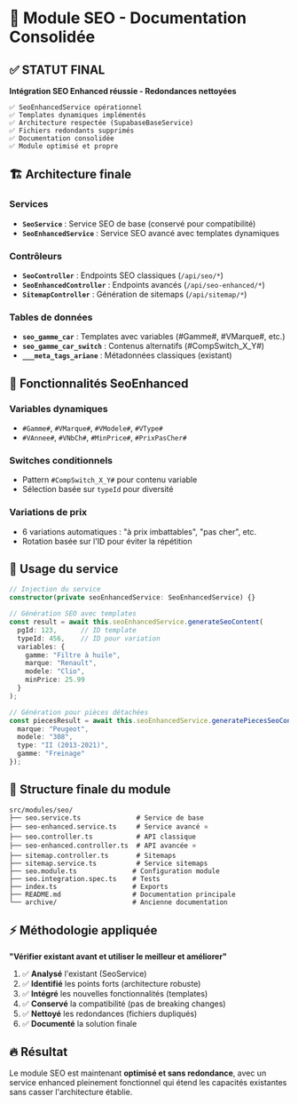 # 🎯 Module SEO - Documentation Consolidée

## ✅ STATUT FINAL 

**Intégration SEO Enhanced réussie - Redondances nettoyées**

```
✅ SeoEnhancedService opérationnel
✅ Templates dynamiques implémentés
✅ Architecture respectée (SupabaseBaseService)
✅ Fichiers redondants supprimés
✅ Documentation consolidée
✅ Module optimisé et propre
```

## 🏗️ Architecture finale

### Services
- **`SeoService`** : Service SEO de base (conservé pour compatibilité)
- **`SeoEnhancedService`** : Service SEO avancé avec templates dynamiques

### Contrôleurs
- **`SeoController`** : Endpoints SEO classiques (`/api/seo/*`)
- **`SeoEnhancedController`** : Endpoints avancés (`/api/seo-enhanced/*`)  
- **`SitemapController`** : Génération de sitemaps (`/api/sitemap/*`)

### Tables de données
- **`seo_gamme_car`** : Templates avec variables (#Gamme#, #VMarque#, etc.)
- **`seo_gamme_car_switch`** : Contenus alternatifs (#CompSwitch_X_Y#)
- **`___meta_tags_ariane`** : Métadonnées classiques (existant)

## 🎯 Fonctionnalités SeoEnhanced

### Variables dynamiques
- `#Gamme#`, `#VMarque#`, `#VModele#`, `#VType#`
- `#VAnnee#`, `#VNbCh#`, `#MinPrice#`, `#PrixPasCher#`

### Switches conditionnels
- Pattern `#CompSwitch_X_Y#` pour contenu variable
- Sélection basée sur `typeId` pour diversité

### Variations de prix
- 6 variations automatiques : "à prix imbattables", "pas cher", etc.
- Rotation basée sur l'ID pour éviter la répétition

## 🚀 Usage du service

```typescript
// Injection du service
constructor(private seoEnhancedService: SeoEnhancedService) {}

// Génération SEO avec templates
const result = await this.seoEnhancedService.generateSeoContent(
  pgId: 123,      // ID template
  typeId: 456,    // ID pour variation
  variables: {
    gamme: "Filtre à huile",
    marque: "Renault", 
    modele: "Clio",
    minPrice: 25.99
  }
);

// Génération pour pièces détachées
const piecesResult = await this.seoEnhancedService.generatePiecesSeoContent({
  marque: "Peugeot",
  modele: "308", 
  type: "II (2013-2021)",
  gamme: "Freinage"
});
```

## 📁 Structure finale du module

```
src/modules/seo/
├── seo.service.ts              # Service de base
├── seo-enhanced.service.ts     # Service avancé ⭐
├── seo.controller.ts           # API classique
├── seo-enhanced.controller.ts  # API avancée ⭐
├── sitemap.controller.ts       # Sitemaps
├── sitemap.service.ts          # Service sitemaps
├── seo.module.ts              # Configuration module
├── seo.integration.spec.ts    # Tests
├── index.ts                   # Exports
├── README.md                  # Documentation principale
└── archive/                   # Ancienne documentation
```

## ⚡ Méthodologie appliquée

**"Vérifier existant avant et utiliser le meilleur et améliorer"**

1. ✅ **Analysé** l'existant (SeoService)
2. ✅ **Identifié** les points forts (architecture robuste)
3. ✅ **Intégré** les nouvelles fonctionnalités (templates)
4. ✅ **Conservé** la compatibilité (pas de breaking changes)
5. ✅ **Nettoyé** les redondances (fichiers dupliqués)
6. ✅ **Documenté** la solution finale

## 🔥 Résultat

Le module SEO est maintenant **optimisé et sans redondance**, avec un service enhanced pleinement fonctionnel qui étend les capacités existantes sans casser l'architecture établie.